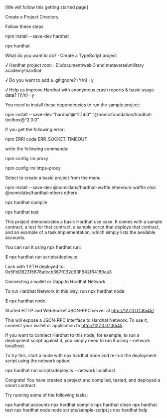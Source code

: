 [We will follow this getting started page]

Create a Project Directory

Follow these steps

npm install --save-dev hardhat

npx hardhat

What do you want to do? · Create a TypeScript project

√ Hardhat project root: · E:\document\web 3 and metaverse\military academy\hardhat

√ Do you want to add a .gitignore? (Y/n) · y

√ Help us improve Hardhat with anonymous crash reports & basic usage data? (Y/n) · y

You need to install these dependencies to run the sample project:

npm install --save-dev "hardhat@^2.14.0" "@nomicfoundation/hardhat-toolbox@^2.0.0"

If you get the following error:

npm ERR! code ERR_SOCKET_TIMEOUT

write the following commands:

npm config rm proxy

npm config rm https-proxy

Select to create a basic project from the menu

npm install --save-dev @nomiclabs/hardhat-waffle ethereum-waffle chai @nomiclabs/hardhat-ethers ethers

npx hardhat compile

npx hardhat test

This project demonstrates a basic Hardhat use case. It comes with a sample contract, a test for that contract, a sample script that deploys that contract, and an example of a task implementation, which simply lists the available accounts.

You can run it using npx hardhat run:

$ npx hardhat run scripts/deploy.ts

Lock with 1 ETH deployed to: 0x5FbDB2315678afecb367f032d93F642f64180aa3

Connecting a wallet or Dapp to Hardhat Network

To run Hardhat Network in this way, run npx hardhat node:

$ npx hardhat node

Started HTTP and WebSocket JSON-RPC server at http://127.0.0.1:8545/

This will expose a JSON-RPC interface to Hardhat Network. To use it, connect your wallet or application to http://127.0.0.1:8545.

If you want to connect Hardhat to this node, for example, to run a deployment script against it, you simply need to run it using --network localhost.

To try this, start a node with npx hardhat node and re-run the deployment script using the network option:

npx hardhat run scripts/deploy.ts --network localhost

Congrats! You have created a project and compiled, tested, and deployed a smart contract.

Try running some of the following tasks:

npx hardhat accounts
npx hardhat compile
npx hardhat clean
npx hardhat test
npx hardhat node
node scripts/sample-script.js
npx hardhat help




